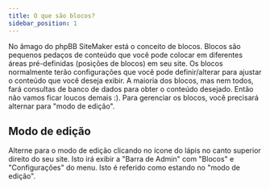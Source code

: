 ```yaml
---
title: O que são blocos?
sidebar_position: 1
---
```


No âmago do phpBB SiteMaker está o conceito de blocos. Blocos são pequenos pedaços de conteúdo que você pode colocar em diferentes áreas pré-definidas (posições de blocos) em seu site. Os blocos normalmente terão configurações que você pode definir/alterar para ajustar o conteúdo que você deseja exibir. A maioria dos blocos, mas nem todos, fará consultas de banco de dados para obter o conteúdo desejado. Então não vamos ficar loucos demais :). Para gerenciar os blocos, você precisará alternar para "modo de edição".

## Modo de edição
Alterne para o modo de edição clicando no ícone do lápis no canto superior direito do seu site. Isto irá exibir a "Barra de Admin" com "Blocos" e "Configurações" do menu. Isto é referido como estando no "modo de edição".

